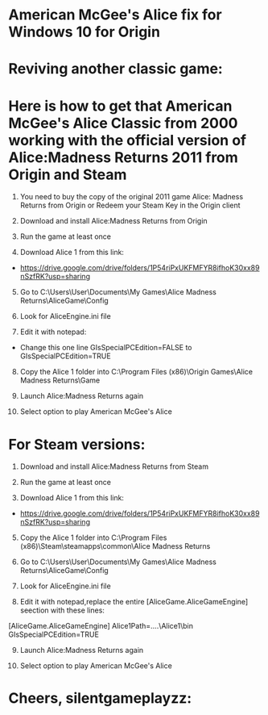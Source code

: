 # American McGee's Alice fix for Windows 10 for Origin  

# Reviving another classic game: 
# Here is how to get that American McGee's Alice Classic from 2000 working with the official version of Alice:Madness Returns 2011 from Origin and Steam

1. You need to buy the copy of the original 2011 game Alice: Madness Returns from Origin or Redeem your Steam Key in the Origin client

2. Download and install Alice:Madness Returns from Origin

3. Run the game at least once

4. Download Alice 1 from this link: 
* https://drive.google.com/drive/folders/1P54riPxUKFMFYR8ifhoK30xx89nSzfRK?usp=sharing

5. Go to C:\Users\User\Documents\My Games\Alice Madness Returns\AliceGame\Config

6. Look for AliceEngine.ini file

7. Edit it with notepad:

* Change this one line GIsSpecialPCEdition=FALSE to GIsSpecialPCEdition=TRUE

8. Copy the Alice 1 folder into C:\Program Files (x86)\Origin Games\Alice Madness Returns\Game

9. Launch Alice:Madness Returns again

10. Select option to play American McGee's Alice

# For Steam versions:
1. Download and install Alice:Madness Returns from Steam

3. Run the game at least once

4. Download Alice 1 from this link: 
* https://drive.google.com/drive/folders/1P54riPxUKFMFYR8ifhoK30xx89nSzfRK?usp=sharing

5. Copy the Alice 1 folder into C:\Program Files (x86)\Steam\steamapps\common\Alice Madness Returns

6. Go to C:\Users\User\Documents\My Games\Alice Madness Returns\AliceGame\Config

7. Look for AliceEngine.ini file

8. Edit it with notepad,replace the entire [AliceGame.AliceGameEngine] seection with these lines:

[AliceGame.AliceGameEngine]
Alice1Path=..\..\Alice1\bin
GIsSpecialPCEdition=TRUE

9. Launch Alice:Madness Returns again

10. Select option to play American McGee's Alice


# Cheers, silentgameplayzz:
